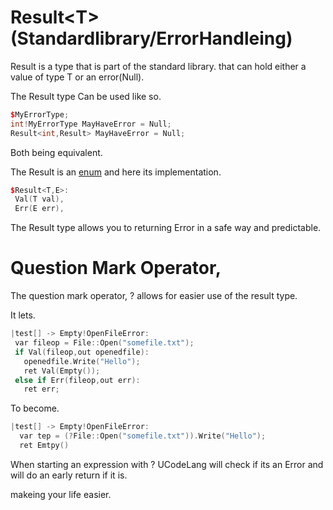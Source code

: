 # Result\<T>(Standardlibrary/ErrorHandleing)

Result is a type that is part of the standard library. that can hold either a value of type T or an error(Null). 

The Result type Can be used like so.
```cpp
$MyErrorType;
int!MyErrorType MayHaveError = Null;
Result<int,Result> MayHaveError = Null;
```
Both being equivalent.


The Result is an [enum](../../SyntaxAndSeamantics/Types/Enum.md) and here its implementation.

```cpp
$Result<T,E>:
 Val(T val),
 Err(E err),
```

The Result type allows you to returning Error in a safe way and predictable.


# Question Mark Operator, 
The question mark operator, ? allows for easier use of the result type.


It lets.
```cpp
|test[] -> Empty!OpenFileError:
 var fileop = File::Open("somefile.txt");
 if Val(fileop,out openedfile):
   openedfile.Write("Hello");
   ret Val(Empty());
 else if Err(fileop,out err):
   ret err; 

```
To become.

```cpp
|test[] -> Empty!OpenFileError:
  var tep = (?File::Open("somefile.txt")).Write("Hello");
  ret Emtpy()
```

When starting an expression with ? UCodeLang will check if its an Error and will do an early return if it is.

makeing your life easier.

